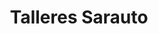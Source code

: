 ---
title: "Talleres Sarauto"
url: /santiago-de-compostela/talleres-sarauto/
shop: reparación de automóviles
---